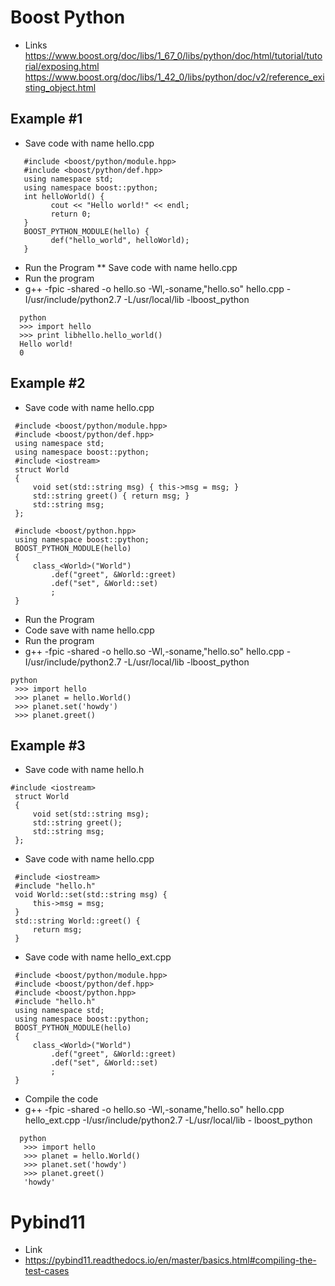 # Boost Python

* Links
https://www.boost.org/doc/libs/1_67_0/libs/python/doc/html/tutorial/tutorial/exposing.html
https://www.boost.org/doc/libs/1_42_0/libs/python/doc/v2/reference_existing_object.html
## Example #1
* Save code with name hello.cpp
```
   #include <boost/python/module.hpp>  
   #include <boost/python/def.hpp>  
   using namespace std;  
   using namespace boost::python;  
   int helloWorld() {          
         cout << "Hello world!" << endl;
         return 0;  
   }
   BOOST_PYTHON_MODULE(hello) {
         def("hello_world", helloWorld);  
   }
```
* Run the Program
** Save code with name hello.cpp
* Run the program
 * g++ -fpic -shared -o hello.so -Wl,-soname,"hello.so" hello.cpp -I/usr/include/python2.7 -L/usr/local/lib  -lboost_python
```
  python
  >>> import hello
  >>> print libhello.hello_world()
  Hello world!
  0
```
## Example #2
* Save code with name hello.cpp
```
 #include <boost/python/module.hpp>
 #include <boost/python/def.hpp>
 using namespace std;
 using namespace boost::python;
 #include <iostream>
 struct World
 {
     void set(std::string msg) { this->msg = msg; }
     std::string greet() { return msg; }
     std::string msg;
 };
 
 #include <boost/python.hpp>
 using namespace boost::python;
 BOOST_PYTHON_MODULE(hello)
 {
     class_<World>("World")
         .def("greet", &World::greet)
         .def("set", &World::set)
         ;
 }
```
* Run the Program
* Code save with name hello.cpp
* Run the program
 * g++ -fpic -shared -o hello.so -Wl,-soname,"hello.so" hello.cpp -I/usr/include/python2.7 -L/usr/local/lib -lboost_python
```
python
 >>> import hello
 >>> planet = hello.World()
 >>> planet.set('howdy')
 >>> planet.greet()
```
## Example #3
* Save code with name hello.h
```
#include <iostream>
 struct World
 {
     void set(std::string msg);
     std::string greet();
     std::string msg;
 };
```
* Save code with name hello.cpp
```
 #include <iostream>
 #include "hello.h"
 void World::set(std::string msg) {
     this->msg = msg;
 }
 std::string World::greet() {
     return msg;
 }
```
* Save code with name hello_ext.cpp
```
 #include <boost/python/module.hpp>
 #include <boost/python/def.hpp>
 #include <boost/python.hpp>
 #include "hello.h"
 using namespace std;
 using namespace boost::python;
 BOOST_PYTHON_MODULE(hello)
 {
     class_<World>("World")
         .def("greet", &World::greet)
         .def("set", &World::set)
         ;
 }
```
* Compile the code
 * g++ -fpic -shared -o hello.so -Wl,-soname,"hello.so" hello.cpp hello_ext.cpp -I/usr/include/python2.7 -L/usr/local/lib - lboost_python
```
  python
   >>> import hello 
   >>> planet = hello.World() 
   >>> planet.set('howdy')
   >>> planet.greet()
   'howdy'
```

# Pybind11
* Link
 * https://pybind11.readthedocs.io/en/master/basics.html#compiling-the-test-cases
